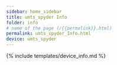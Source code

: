 ```yaml
---
sidebar: home_sidebar
title: umts_spyder Info
folder: info
# name of the page (/{{permalink}}.html)
permalink: umts_spyder_Info.html
device: umts_spyder
---
```

{% include templates/device_info.md %}
